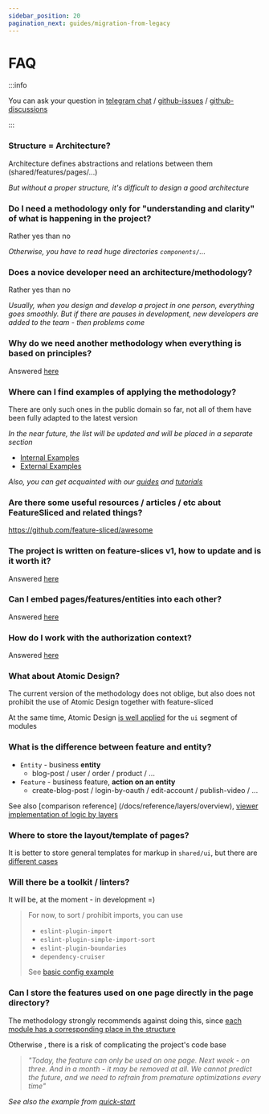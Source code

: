 ```yaml
---
sidebar_position: 20
pagination_next: guides/migration-from-legacy
---
```


# FAQ

:::info

You can ask your question in [telegram chat](https://t.me/feature_sliced) / [github-issues](https://github.com/feature-sliced/documentation/issues) / [github-discussions](https://github.com/feature-sliced/documentation/discussions)

:::

### Structure = Architecture?

Architecture defines abstractions and relations between them (shared/features/pages/...)

*But without a proper structure, it's difficult to design a good architecture*

### Do I need a methodology only for "understanding and clarity" of what is happening in the project?

Rather yes than no

*Otherwise, you have to read huge directories `components/`...*

### Does a novice developer need an architecture/methodology?

Rather yes than no

*Usually, when you design and develop a project in one person, everything goes smoothly. But if there are pauses in development, new developers are added to the team - then problems come*

### Why do we need another methodology when everything is based on principles?

Answered [here](/docs/get-started/motivation)

### Where can I find examples of applying the methodology?

There are only such ones in the public domain so far, not all of them have been fully adapted to the latest version

*In the near future, the list will be updated and will be placed in a separate section*

- [Internal Examples](https://github.com/feature-sliced/examples)
- [External Examples](/examples)

*Also, you can get acquainted with our [guides](/docs/guides/migration-from-v1) and [tutorials](/docs/get-started/tutorial/quick-start)*

### Are there some useful resources / articles / etc about FeatureSliced and related things?

<https://github.com/feature-sliced/awesome>

### The project is written on feature-slices v1, how to update and is it worth it?

Answered [here](/docs/guides/migration-from-v1)

### Can I embed pages/features/entities into each other?

Answered [here](/docs/concepts/app-splitting#group-slices)

### How do I work with the authorization context?

Answered [here](/docs/guides/examples/viewer)

### What about Atomic Design?

The current version of the methodology does not oblige, but also does not prohibit the use of Atomic Design together with feature-sliced

At the same time, Atomic Design [is well applied](https://t.me/feature_sliced/1653) for the `ui` segment of modules

### What is the difference between feature and entity?

- `Entity` - business **entity**
  - blog-post / user / order / product / ...
- `Feature` - business feature, **action on an entity**
  - create-blog-post / login-by-oauth / edit-account / publish-video / ...

See also [comparison reference] (/docs/reference/layers/overview), [viewer implementation of logic by layers](/docs/guides/examples/viewer)

### Where to store the layout/template of pages?

It is better to store general templates for markup in `shared/ui`, but there are [different cases](https://github.com/feature-sliced/documentation/discussions/129)

### Will there be a toolkit / linters?

It will be, at the moment - in development =)

> For now, to sort / prohibit imports, you can use
>
> - `eslint-plugin-import`
> - `eslint-plugin-simple-import-sort`
> - `eslint-plugin-boundaries`
> - `dependency-cruiser`
>
> See [basic config example](https://gist.github.com/azinit/4cb940a1d4a3e05ef47e15aa18a9ecc5)

### Can I store the features used on one page directly in the page directory?

The methodology strongly recommends against doing this, since [each module has a corresponding place in the structure](/docs/concepts/app-splitting)

Otherwise , there is a risk of complicating the project's code base

> *"Today, the feature can only be used on one page. Next week - on three. And in a month - it may be removed at all. We cannot predict the future, and we need to refrain from premature optimizations every time"*

*See also the example from [quick-start](/docs/get-started/tutorial/quick-start#normal-approach)*
